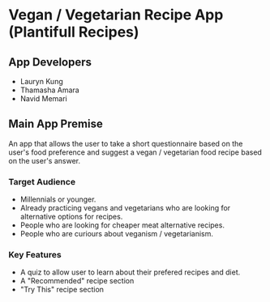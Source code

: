 # Vegan / Vegetarian Recipe App (Plantifull Recipes)

## App Developers

- Lauryn Kung
- Thamasha Amara
- Navid Memari

## Main App Premise

An app that allows the user to take a short questionnaire based on the user's food preference and suggest a vegan / vegetarian food recipe based on the user's answer.

### Target Audience

- Millennials or younger.
- Already practicing vegans and vegetarians who are looking for alternative options for recipes.
- People who are looking for cheaper meat alternative recipes.
- People who are curiours about veganism / vegetarianism.

### Key Features

- A quiz to allow user to learn about their prefered recipes and diet.
- A "Recommended" recipe section
- "Try This" recipe section
